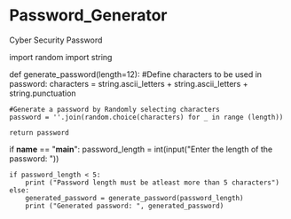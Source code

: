 # Password_Generator
Cyber Security Password

import random
import string   

def generate_password(length=12):
    #Define characters to be used in password:
    characters = string.ascii_letters + string.ascii_letters + string.punctuation

    #Generate a password by Randomly selecting characters
    password = ''.join(random.choice(characters) for _ in range (length))

    return password

if __name__ == "__main__":
    password_length = int(input("Enter the length of the password: "))

    if password_length < 5:
        print ("Password length must be atleast more than 5 characters")
    else:
        generated_password = generate_password(password_length)
        print ("Generated password: ", generated_password)
